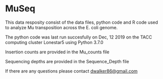 # MuSeq

This data resposity consist of the data files, python code and R code used to analyze Mu transposition across the E. coli genome.

The python code was last run succesfully on Dec, 12 2019 on the TACC computing cluster Lonestar5 using Python 3.7.0

Insertion counts are provided in the Mu_counts file

Sequencing depths are provided in the Sequence_Depth file

If there are any questions please contact dwalker86@gmail.com
